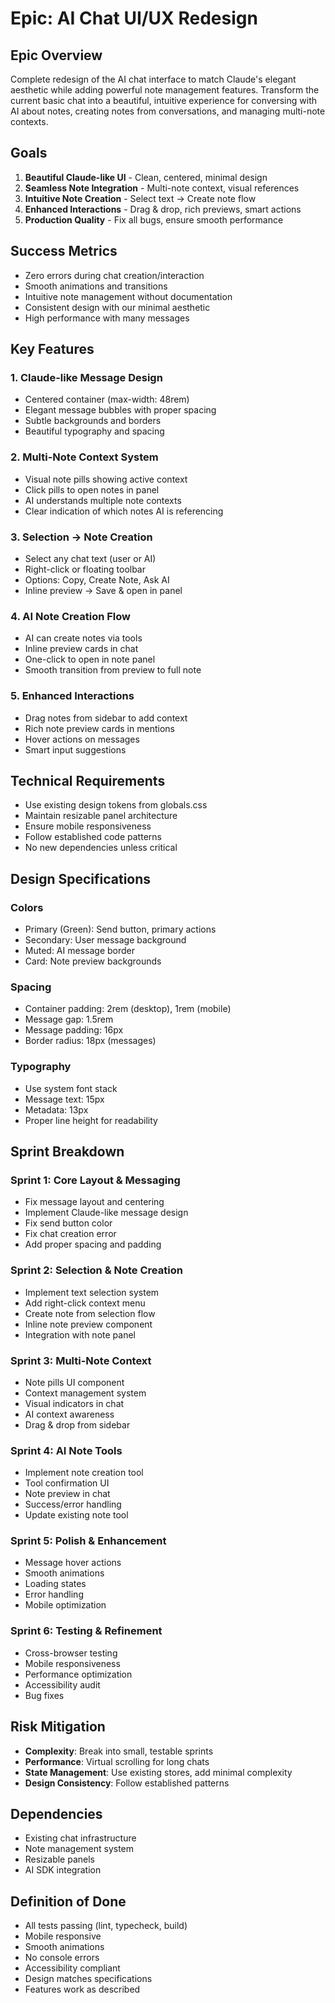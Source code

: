 # Epic: AI Chat UI/UX Redesign

## Epic Overview
Complete redesign of the AI chat interface to match Claude's elegant aesthetic while adding powerful note management features. Transform the current basic chat into a beautiful, intuitive experience for conversing with AI about notes, creating notes from conversations, and managing multi-note contexts.

## Goals
1. **Beautiful Claude-like UI** - Clean, centered, minimal design
2. **Seamless Note Integration** - Multi-note context, visual references
3. **Intuitive Note Creation** - Select text → Create note flow
4. **Enhanced Interactions** - Drag & drop, rich previews, smart actions
5. **Production Quality** - Fix all bugs, ensure smooth performance

## Success Metrics
- Zero errors during chat creation/interaction
- Smooth animations and transitions
- Intuitive note management without documentation
- Consistent design with our minimal aesthetic
- High performance with many messages

## Key Features

### 1. Claude-like Message Design
- Centered container (max-width: 48rem)
- Elegant message bubbles with proper spacing
- Subtle backgrounds and borders
- Beautiful typography and spacing

### 2. Multi-Note Context System
- Visual note pills showing active context
- Click pills to open notes in panel
- AI understands multiple note contexts
- Clear indication of which notes AI is referencing

### 3. Selection → Note Creation
- Select any chat text (user or AI)
- Right-click or floating toolbar
- Options: Copy, Create Note, Ask AI
- Inline preview → Save & open in panel

### 4. AI Note Creation Flow
- AI can create notes via tools
- Inline preview cards in chat
- One-click to open in note panel
- Smooth transition from preview to full note

### 5. Enhanced Interactions
- Drag notes from sidebar to add context
- Rich note preview cards in mentions
- Hover actions on messages
- Smart input suggestions

## Technical Requirements
- Use existing design tokens from globals.css
- Maintain resizable panel architecture
- Ensure mobile responsiveness
- Follow established code patterns
- No new dependencies unless critical

## Design Specifications

### Colors
- Primary (Green): Send button, primary actions
- Secondary: User message background
- Muted: AI message border
- Card: Note preview backgrounds

### Spacing
- Container padding: 2rem (desktop), 1rem (mobile)
- Message gap: 1.5rem
- Message padding: 16px
- Border radius: 18px (messages)

### Typography
- Use system font stack
- Message text: 15px
- Metadata: 13px
- Proper line height for readability

## Sprint Breakdown

### Sprint 1: Core Layout & Messaging
- Fix message layout and centering
- Implement Claude-like message design
- Fix send button color
- Fix chat creation error
- Add proper spacing and padding

### Sprint 2: Selection & Note Creation
- Implement text selection system
- Add right-click context menu
- Create note from selection flow
- Inline note preview component
- Integration with note panel

### Sprint 3: Multi-Note Context
- Note pills UI component
- Context management system
- Visual indicators in chat
- AI context awareness
- Drag & drop from sidebar

### Sprint 4: AI Note Tools
- Implement note creation tool
- Tool confirmation UI
- Note preview in chat
- Success/error handling
- Update existing note tool

### Sprint 5: Polish & Enhancement
- Message hover actions
- Smooth animations
- Loading states
- Error handling
- Mobile optimization

### Sprint 6: Testing & Refinement
- Cross-browser testing
- Mobile responsiveness
- Performance optimization
- Accessibility audit
- Bug fixes

## Risk Mitigation
- **Complexity**: Break into small, testable sprints
- **Performance**: Virtual scrolling for long chats
- **State Management**: Use existing stores, add minimal complexity
- **Design Consistency**: Follow established patterns

## Dependencies
- Existing chat infrastructure
- Note management system
- Resizable panels
- AI SDK integration

## Definition of Done
- All tests passing (lint, typecheck, build)
- Mobile responsive
- Smooth animations
- No console errors
- Accessibility compliant
- Design matches specifications
- Features work as described 